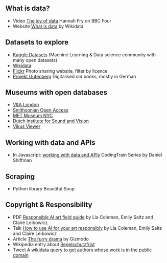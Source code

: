 ## What is data?

- Video [The joy of data](https://www.bbc.co.uk/programmes/p0418hfr) Hannah Fry on BBC Four
- Website [What is data](https://www.wikidata.org/wiki/Help:About_data) by Wikidata

## Datasets to explore

- [Kaggle Datasets](https://www.kaggle.com/datasets) (Machine Learning & Data science community with many open datasets)
- [Wikidata](https://www.wikidata.org/wiki/Wikidata:Main_Page)
- [Flickr](https://www.flickr.com/) Photo sharing website, filter by licence
- [Projekt Gutenberg](https://www.projekt-gutenberg.org/index.html) Digitalised old books, mostly in German

## Museums with open databases

- [V&A London](https://www.vam.ac.uk/collections?type=featured)
- [Smithsonian Open Access](https://www.si.edu/openaccess)
- [MET Museum NYC](https://www.metmuseum.org/about-the-met/policies-and-documents/open-access)
- [Dutch institute for Sound and Vision](https://open-images-browser.vercel.app/)
- [Vikus Viewer](https://vikusviewer.fh-potsdam.de/)

## Working with data and APIs

- In Javascript: [working with data and APIs](https://thecodingtrain.com/Courses/data-and-apis/) CodingTrain Series by Daniel Shiffman

## Scraping

- Python library Beautiful Soup

## Copyright & Responsibility

- PDF [Responsible AI art field guide](https://www.partnershiponai.org/wp-content/uploads/2020/09/Partnership-on-AI-AI-Art-Field-Guide.pdf) by Lia Coleman, Emily Saltz and Claire Leibowicz
- Talk [How to use AI for your art responsibly](https://www.youtube.com/watch?v=d9zhw4FOXPc) by Lia Coleman, Emily Saltz and Claire Leibowicz
- Article [The furry drama](https://gizmodo.com/the-internet-furry-drama-raising-big-questions-about-ar-1843412922) by Gizmodo
- Wikipedia entry about [Regelschutzfrist](https://de.wikipedia.org/wiki/Regelschutzfrist)
- Tweet [A wikidata query to get authors whose work is in the public domain](https://twitter.com/WikidataFacts/status/729073302652735488)
